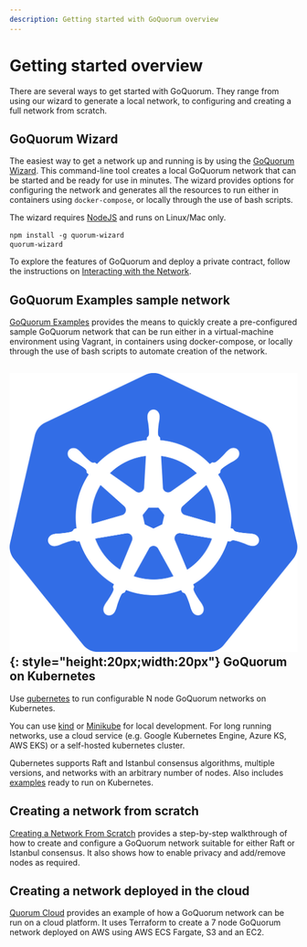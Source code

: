 ```yaml
---
description: Getting started with GoQuorum overview
---
```


# Getting started overview

There are several ways to get started with GoQuorum. They range from using our wizard to generate a
local network, to configuring and creating a full network from scratch.

## GoQuorum Wizard

The easiest way to get a network up and running is by using the [GoQuorum Wizard](Wizard/GettingStarted.md).
This command-line tool creates a local GoQuorum network that can be started and be ready for use in minutes.
The wizard provides options for configuring the network and generates all the resources to run either
in containers using `docker-compose`, or locally through the use of bash scripts.

The wizard requires [NodeJS](https://docs.npmjs.com/downloading-and-installing-node-js-and-npm) and runs on Linux/Mac only.

```
npm install -g quorum-wizard
quorum-wizard
```

To explore the features of GoQuorum and deploy a private contract, follow the instructions on [Interacting with the Network](Wizard/GettingStarted.md).

## GoQuorum Examples sample network

[GoQuorum Examples](../../Reference/GoQuorum-Projects.md) provides the means to quickly create a pre-configured sample GoQuorum
network that can be run either in a virtual-machine environment using Vagrant, in containers using docker-compose,
or locally through the use of bash scripts to automate creation of the network.

## ![k8s-logo](../../images/qubernetes/k8s-logo.png){: style="height:20px;width:20px"} GoQuorum on Kubernetes

Use [qubernetes](https://github.com/ConsenSys/qubernetes) to run configurable N node GoQuorum networks on Kubernetes.

You can use [kind](https://github.com/ConsenSys/qubernetes#quickest-start) or [Minikube](https://github.com/ConsenSys/qubernetes/blob/master/docs/minikube-docs.md)
for local development. For long running networks, use a cloud service (e.g. Google Kubernetes Engine, Azure KS, AWS EKS) or a self-hosted kubernetes cluster.

Qubernetes supports Raft and Istanbul consensus algorithms, multiple versions, and networks with an arbitrary number of nodes.
Also includes [examples](https://github.com/ConsenSys/qubernetes/blob/master/docs/7nodes-on-k8s.md) ready to run on Kubernetes.

## Creating a network from scratch

[Creating a Network From Scratch](../../Tutorials/Creating-A-Network-From-Scratch.md) provides a step-by-step walkthrough
of how to create and configure a GoQuorum network suitable for either Raft or Istanbul consensus. It
also shows how to enable privacy and add/remove nodes as required.

## Creating a network deployed in the cloud

[Quorum Cloud](https://github.com/ConsenSys/quorum-cloud) provides an example of how a GoQuorum network
can be run on a cloud platform. It uses Terraform to create a 7 node GoQuorum network deployed on AWS
using AWS ECS Fargate, S3 and an EC2.
